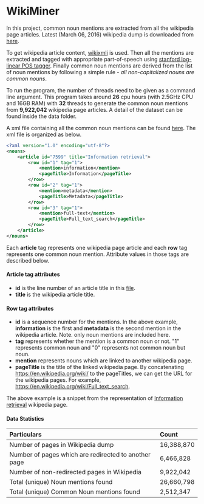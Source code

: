 # WikiMiner

In this project, common noun mentions are extracted from all the wikipedia page articles. Latest (March 06, 2016) wikipedia dump is downloaded from [here](https://dumps.wikimedia.org/enwiki/latest/).

To get wikipedia article content, [wikixmlj](https://github.com/synhershko/wikixmlj) is used. Then all the mentions are extracted and tagged with appropriate part-of-speech using [stanford log-linear POS tagger](http://nlp.stanford.edu/software/tagger.shtml). Finally common noun mentions are derived from the list of noun mentions by following a simple rule - *all non-capitalized nouns are common nouns*.

To run the program, the number of threads need to be given as a command line argument. This program takes around **26** cpu hours (with 2.5GHz CPU and 16GB RAM) with **32** threads to generate the common noun mentions from **9,922,042** wikipedia page articles. A detail of the dataset can be found inside the data folder.

A xml file containing all the common noun mentions can be found [here](https://www.dropbox.com/s/4s2fu9d4wp06llf/common_nouns.xml.bz2?dl=0). The xml file is organized as below.

```xml
<?xml version="1.0" encoding="utf-8"?>
<nouns>
	<article id="7599" title="Information retrieval">
		<row id="1" tag="1">
			<mention>information</mention>
			<pageTitle>Information</pageTitle>
		</row>
		<row id="2" tag="1">
			<mention>metadata</mention>
			<pageTitle>Metadata</pageTitle>
		</row>
		<row id="3" tag="1">
			<mention>full-text</mention>
			<pageTitle>Full_text_search</pageTitle>
		</row>
	</article>
</nouns>
```

Each **article** tag represents one wikipedia page article and each **row** tag represents one common noun mention. Attribute values in those tags are described below.

#### Article tag attributes
* **id** is the line number of an article title in this [file](https://www.dropbox.com/s/ctkxby3a3tmrrwa/wiki_page_titles%28no%20redirection%29.txt?dl=0).
* **title** is the wikipedia article title.

#### Row tag attributes
* **id** is a sequence number for the mentions. In the above example, **information** is the first and **metadata** is the second mention in the wikipedia article. Note. only noun mentions are included here.
* **tag** represents whether the mention is a common noun or not. "1" represents common noun and "0" represents not common noun but noun.
* **mention** represents nouns which are linked to another wikipedia page.
* **pageTitle** is the title of the linked wikipedia page. By concatenating https://en.wikipedia.org/wiki/ to the pageTitles, we can get the URL for the wikipedia pages. For example, https://en.wikipedia.org/wiki/Full_text_search.

The above example is a snippet from the representation of [Information retrieval](https://en.wikipedia.org/wiki/Information_retrieval) wikipedia page.

#### Data Statistics
| Particulars | Count |
| :--- | :--- |
| Number of pages in Wikipedia dump | 16,388,870 |
| Number of pages which are redirected to another page | 6,466,828 |
| Number of non-redirected pages in Wikipedia | 9,922,042 |
| Total (unique) Noun mentions found | 26,660,798 |
| Total (unique) Common Noun mentions found | 2,512,347 |
